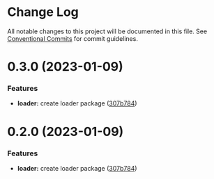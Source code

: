 # Change Log

All notable changes to this project will be documented in this file.
See [Conventional Commits](https://conventionalcommits.org) for commit guidelines.

# 0.3.0 (2023-01-09)


### Features

* **loader:** create loader package ([307b784](https://github.com/VitauMX/vita-ui/commit/307b78472025adda6a13db935cb2cb1d6e89a101))





# 0.2.0 (2023-01-09)


### Features

* **loader:** create loader package ([307b784](https://github.com/VitauMX/vita-ui/commit/307b78472025adda6a13db935cb2cb1d6e89a101))
